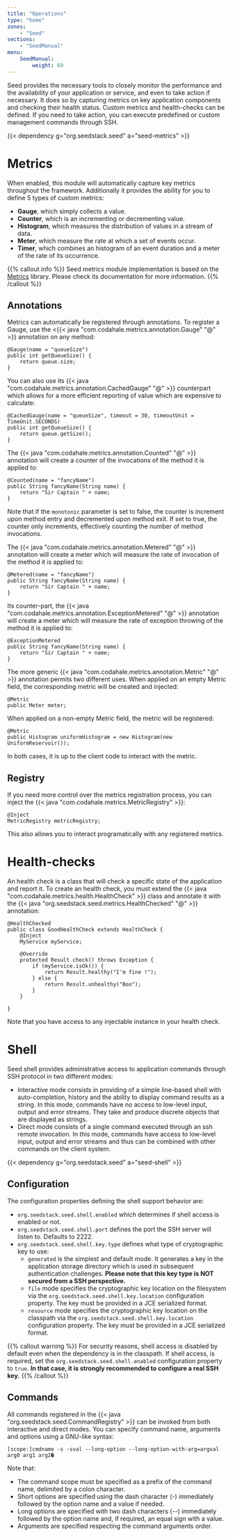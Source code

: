 ```yaml
---
title: "Operations"
type: "home"
zones:
    - "Seed"
sections:
    - "SeedManual"
menu:
    SeedManual:
        weight: 60
---
```


Seed provides the necessary tools to closely monitor the performance and the availability of your application or service,
and even to take action if necessary. It does so by capturing metrics on key application components and checking their 
health status. Custom metrics and health-checks can be defined. If you need to take action, you can execute predefined 
or custom management commands through SSH. 
  
{{< dependency g="org.seedstack.seed" a="seed-metrics" >}}

# Metrics

When enabled, this module will automatically capture key metrics throughout the framework. Additionally it provides the
ability for you to define 5 types of custom metrics:

* **Gauge**, which simply collects a value.
* **Counter**, which is an incrementing or decrementing value.
* **Histogram**, which measures the distribution of values in a stream of data. 
* **Meter**, which measure the rate at which a set of events occur.
* **Timer**, which combines an histogram of an event duration and a meter of the rate of its occurrence.

{{% callout info %}}
Seed metrics module implementation is based on the [Metrics](http://metrics.codahale.com/) library. Please check its
documentation for more information.
{{% /callout %}}

## Annotations

Metrics can automatically be registered through annotations. To register a Gauge, use the <{{< java "com.codahale.metrics.annotation.Gauge" "@" >}}
annotation on any method:

    @Gauge(name = "queueSize")
    public int getQueueSize() {
        return queue.size;
    }

You can also use its {{< java "com.codahale.metrics.annotation.CachedGauge" "@" >}} counterpart which allows for a more efficient
reporting of value which are expensive to calculate:

    @CachedGauge(name = "queueSize", timeout = 30, timeoutUnit = TimeUnit.SECONDS)
    public int getQueueSize() {
        return queue.getSize();
    }

The {{< java "com.codahale.metrics.annotation.Counted" "@" >}} annotation will create a counter of the invocations of the
method it is applied to:

    @Counted(name = "fancyName")
    public String fancyName(String name) {
        return "Sir Captain " + name;
    }
    
Note that if the `monotonic` parameter is set to false, the counter is increment upon method entry and decremented upon
method exit. If set to true, the counter only increments, effectively counting the number of method invocations.

The {{< java "com.codahale.metrics.annotation.Metered" "@" >}} annotation will create a meter which will measure the
rate of invocation of the method it is applied to:

    @Metered(name = "fancyName")
    public String fancyName(String name) {
        return "Sir Captain " + name;
    }
    
Its counter-part, the {{< java "com.codahale.metrics.annotation.ExceptionMetered" "@" >}} annotation will create a meter
which will measure the rate of exception throwing of the method it is applied to:

    @ExceptionMetered
    public String fancyName(String name) {
        return "Sir Captain " + name;
    }
    
The more generic {{< java "com.codahale.metrics.annotation.Metric" "@" >}} annotation permits two different uses. When 
applied on an empty Metric field, the corresponding metric will be created and injected:

    @Metric
    public Meter meter;

When applied on a non-empty Metric field, the metric will be registered:

    @Metric
    public Histogram uniformHistogram = new Histogram(new UniformReservoir());
    
In both cases, it is up to the client code to interact with the metric.       

## Registry

If you need more control over the metrics registration process, you can inject the {{< java "com.codahale.metrics.MetricRegistry" >}}:

    @Inject
    MetricRegistry metricRegistry;
    
This also allows you to interact programatically with any registered metrics.

# Health-checks

An health check is a class that will check a specific state of the application and report it. To create an health check, 
you must extend the {{< java "com.codahale.metrics.health.HealthCheck" >}} class and annotate it with the 
{{< java "org.seedstack.seed.metrics.HealthChecked" "@" >}} annotation:

    @HealthChecked
	public class GoodHealthCheck extends HealthCheck {
	    @Inject
	    MyService myService;

		@Override
		protected Result check() throws Exception {
		    if (myService.isOk()) {
			    return Result.healthy("I'm fine !");
            } else {
                return Result.unhealthy("Boo");
            }
		}

	}

Note that you have access to any injectable instance in your health check.

# Shell

Seed shell provides administrative access to application commands through SSH protocol in two different modes:

* Interactive mode consists in providing of a simple line-based shell with auto-completion, history and the ability to display
command results as a string. In this mode, commands have no access to low-level input, output and error streams. They
take and produce discrete objects that are displayed as strings.
* Direct mode consists of a single command executed through an ssh remote invocation. In this mode, commands have
access to low-level input, output and error streams and thus can be combined with other commands on the client system.

{{< dependency g="org.seedstack.seed" a="seed-shell" >}}

## Configuration

The configuration properties defining the shell support behavior are:

* `org.seedstack.seed.shell.enabled` which determines if shell access is enabled or not.
* `org.seedstack.seed.shell.port` defines the port the SSH server will listen to. Defaults to 2222.
* `org.seedstack.seed.shell.key.type` defines what type of cryptographic key to use:
    * `generated` is the simplest and default mode. It generates a key in the application storage directory which is used 
    in subsequent authentication challenges. **Please note that this key type is NOT secured from a SSH perspective.**
    * `file` mode specifies the cryptographic key location on the filesystem via the `org.seedstack.seed.shell.key.location`
    configuration property. The key must be provided in a JCE serialized format.
    * `resource` mode specifies the cryptographic key location on the classpath via the `org.seedstack.seed.shell.key.location`
    configuration property. The key must be provided in a JCE serialized format.
   
{{% callout warning %}}
For security reasons, shell access is disabled by default even when the dependency is in the classpath. If shell access, 
is required, set the `org.seedstack.seed.shell.enabled` configuration property to `true`. **In that case, it is strongly 
recommended to configure a real SSH key.**
{{% /callout %}}    

## Commands

All commands registered in the {{< java "org.seedstack.seed.CommandRegistry" >}} can be invoked from both interactive 
and direct modes. You can specify command name, arguments and options using a GNU-like syntax:

    [scope:]cmdname -s -sval --long-option --long-option-with-arg=argval arg0 arg1 arg2�
    
Note that:
    
* The command scope must be specified as a prefix of the command name, delimited by a colon character.
* Short options are specified using the dash character (-) immediately followed by the option name and a value if needed.
* Long options are specified with two dash characters (--) immediately followed by the option name and, if required, an equal sign with a value.
* Arguments are specified respecting the command arguments order.


